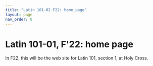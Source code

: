 ```yaml
---
title: "Latin 101-02 F22: home page"
layout: page
nav_order: 0
---
```



# Latin 101-01, F'22: home page


In F22, this will be the web site for Latin 101, section 1, at Holy Cross.